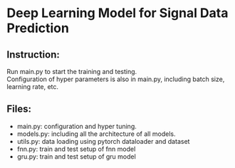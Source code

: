 # Deep Learning Model for Signal Data Prediction

## Instruction:
Run main.py to start the training and testing.<br />
Configuration of hyper parameters is also in main.py, including batch size, learning rate, etc.<br />

## Files:
- main.py: configuration and hyper tuning.<br />
- models.py: including all the architecture of all models.<br />
- utils.py: data loading using pytorch dataloader and dataset
- fnn.py: train and test setup of fnn model
- gru.py: train and test setup of gru model
